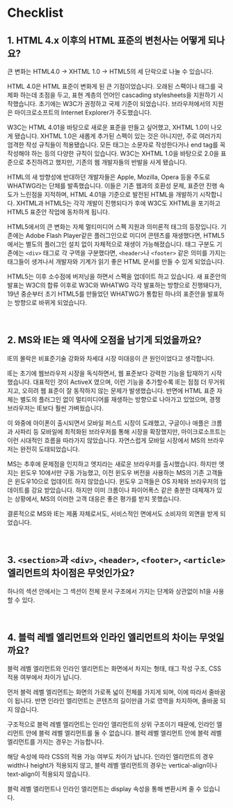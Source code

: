 # Checklist

## 1. HTML 4.x 이후의 HTML 표준의 변천사는 어떻게 되나요?

큰 변화는 HTML4.0 -> XHTML 1.0 -> HTML5의 세 단락으로 나눌 수 있습니다.

HTML 4.0은 HTML 표준이 변화게 된 큰 기점이었습니다. 오래된 스팩이나 태그를 국제화 하는데 초점을 두고, 표현 계층의 언어인 cascading stylesheets을 지원하기 시작했습니다. 초기에는 W3C가 권정하고 국제 기준이 되었습니다. 브라우저에서의 지원은 마이크로소프트의 Internet Explorer가 주도했습니다.

W3C는 HTML 4.01을 바탕으로 새로운 표준을 만들고 싶어했고, XHTML 1.0이 나오게 됐습니다. XHTML 1.0은 새롭게 추가된 스펙이 있는 것은 아니지만, 주로 여러가지 엄격한 작성 규칙들이 적용됐습니다. 모든 태그는 소문자로 작성한다거나 end tag를 꼭 작성해야 하는 등의 다양한 규칙이 있습니다. W3C는 XHTML 1.0을 바탕으로 2.0을 표준으로 추진하려고 했지만, 기존의 웹 개발자들의 반발을 사게 됐습니다.

HTML의 새 방향성에 반대하던 개발자들은 Apple, Mozilla, Opera 등을 주도로 WHATWG라는 단체를 발족했습니다. 이들은 기존 웹과의 호환성 문제, 표준안 진행 속도가 느린점을 지적하며, HTML 4.01을 기준으로 발전된 HTML을 개발하기 시작합니다. XHTML과 HTML5는 각각 개발이 진행되다가 후에 W3C도 XHTML을 포기하고 HTML5 표준안 작업에 동차하게 됩니다.

HTML5에서의 큰 변화는 자체 멀티미디어 스펙 지원과 의미론적 태그의 등장입니다. 기존에는 Adobe Flash Player같은 플러그인으로 미디어 콘텐츠를 재생했다면, HTML5에서는 별도의 플러그인 설치 없이 자체적으로 재생이 가능해졌습니다. 태그 구분도 기존에는 `<div>` 태그로 각 구역을 구분했다면, `<header>`나 `<footer>` 같은 의미를 가지는 태그들이 생겨나서 개발자와 기계가 읽기 좋은 HTML 문서를 만들 수 있게 되었습니다.

HTML5는 이후 소수점에 버저닝을 하면서 스펙을 업데이트 하고 있습니다. 새 표준안의 발표는 W3C의 합류 이후로 W3C와 WHATWG 각각 발표하는 방향으로 진행돼다가, 19년 중순부터 초기 HTML5를 만들었던 WHATWG가 통합된 하나의 표준안을 발표하는 방향으로 바뀌게 되었습니다.

<br>

## 2. MS와 IE는 왜 역사에 오점을 남기게 되었을까요?

IE의 몰락은 비표준기술 강화와 차세대 시장 미대응이 큰 원인이었다고 생각합니다.

IE는 초기에 웹브라우저 시장을 독식하면서, 웹 표준보다 강력한 기능을 탑재하기 시작했습니다. 대표적인 것이 ActiveX 였으며, 이런 기능을 추가할수록 IE는 점점 더 무거워지고, 오히려 웹 표준이 잘 동작하지 않는 문제가 발생했습니다. 반면에 HTML 표준 자체는 별도의 플러그인 없이 멀티미디어를 재생하는 방향으로 나아가고 있었으며, 경쟁 브라우저는 IE보다 훨씬 가벼웠습니다.

이 와중에 아이폰이 출시되면서 모바일 퍼스트 시장이 도래했고, 구글이나 애플은 크롬과 사파리 등 모바일에 최적화된 브라우저를 통해 시장을 확장했지만, 마이크로소프트는 이런 시대적인 흐름을 따라가지 않았습니다. 자연스럽게 모바일 시장에서 MS의 브라우저는 완전히 도태되었습니다.

MS는 추후에 문제점을 인지하고 엣지라는 새로운 브라우저를 출시했습니다. 하지만 엣지는 윈도우 10에서만 구동 가능했고, 이전 윈도우 버전을 사용하는 MS의 기존 고객들은 윈도우10으로 업데이트 하지 않았습니다. 윈도우 고객들은 OS 자체와 브라우저의 업데이트를 강요 받았습니다. 하지만 이미 크롬이나 파이어폭스 같은 충분한 대체재가 있는 상황에서, MS의 이러한 고객 대응은 좋은 평가를 받지 못했습니다.

결론적으로 MS와 IE는 제품 자체로서도, 서비스적인 면에서도 소비자의 외면을 받게 되었습니다.

<br>

## 3. `<section>`과 `<div>`, `<header>`, `<footer>`, `<article>` 엘리먼트의 차이점은 무엇인가요?



하나의 섹션 안에서는 그 섹션이 전체 문서 구조에서 가지는 단계와 상관없이 h1을 사용할 수 있다.

<br>

## 4. 블럭 레벨 엘리먼트와 인라인 엘리먼트의 차이는 무엇일까요?

블럭 레벨 엘리먼트와 인라인 엘리먼트는 화면에서 차지는 형태, 태그 작성 구조, CSS 적용 여부에서 차이가 납니다.

먼저 블럭 레벨 엘리먼트는 화면의 가로폭 넓이 전체를 가지게 되며, 이에 따라서 줄바꿈이 됩니다. 반면 인라인 엘리먼트는 콘텐츠의 길이만큼 가로 영역을 차지하며, 줄바꿈 되지 않습니다.

구조적으로 블럭 레벨 엘리먼트는 인라인 엘리먼트의 상위 구조이기 때문에, 인라인 엘리먼트 안에 블럭 레벨 엘리먼트를 둘 수 없습니다. 블럭 레벨 엘리먼트 안에 블럭 레벨 엘리먼트를 가지는 경우는 가능합니다.

해당 속성에 따라 CSS의 적용 가능 여부도 차이가 납니다. 인라인 엘리먼트의 경우 width나 height가 적용되지 않고, 블럭 레벨 엘리먼트의 경우는 vertical-align이나 text-align이 적용되지 않습니다.

블럭 레벨 엘리먼트나 인라인 엘리먼트는 display 속성을 통해 변환시켜 줄 수 있습니다.